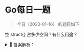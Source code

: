 # Go每日一题

> 今日（2023-01-16） 的题目如下

空 struct{} 占多少空间？有什么用途？

<details>
<summary style="cursor: pointer">🔑 答案解析：</summary>
<div>

使用空结构体 struct{} 可以节省内存，一般作为占位符使用，表明这里并不需要一个值。

```golang
fmt.Println(unsafe.Sizeof(struct{}{})) // 0
```

比如使用 map 表示集合时，只关注 key，value 可以使用 struct{} 作为占位符。如果使用其他类型作为占位符，例如 int，bool，不仅浪费了内存，而且容易引起歧义。

```golang
type Set map[string]struct{}

func main() {
	set := make(Set)

	for _, item := range []string{"A", "A", "B", "C"} {
		set[item] = struct{}{}
	}
	fmt.Println(len(set)) // 3
	if _, ok := set["A"]; ok {
		fmt.Println("A exists") // A exists
	}
}
```

再比如，使用信道(channel)控制并发时，我们只是需要一个信号，但并不需要传递值，这个时候，也可以使用 struct{} 代替。

```golang
func main() {
	ch := make(chan struct{}, 1)
	go func() {
		<-ch
		// do something
	}()
	ch <- struct{}{}
	// ...
}
```

再比如，声明只包含方法的结构体。

```golang
type Lamp struct{}

func (l Lamp) On() {
        println("On")

}
func (l Lamp) Off() {
        println("Off")
}
```

答案解析来源：[空 struct{} 的用途](https://geektutu.com/post/qa-golang-1.html#Q16-%E7%A9%BA-struct-%E7%9A%84%E7%94%A8%E9%80%94)


### 9楼

- 空 struct{} 的用途：占用的空间是 0，可以节省内存，一般作为占位符使用，表明这里并不需要一个值。
- 使用 map 表示集合时，只关注 key，value 可以使用 struct{} 作为占位符。
- 使用信道(channel)控制并发时，我们只是需要一个信号
- 声明只包含方法的结构体。


### 13楼

(发送信息的)这样才对

```golang
func main() {
    ch := make(chan struct{})
    go func() {
       // do something
        <-ch
    }()
    ch <- struct{}{}
    // ...
}
```

</div>
</details>
